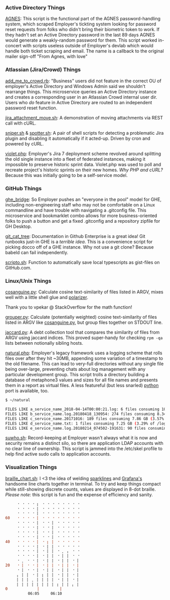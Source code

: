 ### Active Directory Things

[AGNES](AGNES.rb): This script is the functional part of the AGNES password-handling system, which scraped Employer's tickting system looking for password reset requests from folks who didn't bring their biometric token to work. If they hadn't set an Active Directory password in the last 89 days AGNES would generate a weakly-random password for them. This script worked in-concert with scripts useless outside of Employer's devlab which would handle both ticket scraping and email. The name is a callback to the original mailer sign-off "From Agnes, with love"


### Atlassian (Jira/Crowd) Things

[add_me_to_crowd.rb](add_me_to_crowd.rb): "Business" users did not feature in the correct OU of employer's Active Directory and Windows Admin said we shouldn't rearrange things. This microservice queries an Active Directory instance and creates a corresponding user in an Atlassian Crowd internal user dir. Users who *do* feature in Active Directory are routed to an independent password reset function. 

[jira_attachment_move.sh](jira_attachment_move.sh): A demonstration of moving attachments via REST call with cURL.

[sniper.sh](sniper.sh) & [spotter.sh](spotter.sh): A pair of shell scripts for detecting a problematic Jira plugin and disabling it automatically if it acted-up. Driven by cron and powered by cURL.

[violet.php](violet.php): Employer's Jira 7 deployment scheme revolved around splitting the old single instance into a fleet of federated instances, making it impossible to preserve historic sprint data. Violet.php was used to poll and recreate project's historic sprints on their new homes. *Why PHP and cURL?* Because this was initially going to be a self-service model.


### GitHub Things

[ghe_bridge](https://github.com/lbonanomi/scripts/tree/master/ghe_bridge): So Employer pushes an "everyone in the pool" model for GHE, including non-engineering staff who may not be comfortable on a Linux commandline and have trouble with navigating a .gitconfig file. This microservice and bookmarklet combo allows for more business-oriented folks to push a button and get a fixed .gitconfig and a repository zipfile for GH Desktop. 

[git_cat_tree](https://github.com/lbonanomi/scripts/blob/master/git_cat_tree.rb): Documentation in Github Enterprise is a great idea! Git runbooks just-in GHE is a *terrible idea*. This is a convenience script for picking docco off of a GHE instance. Why not use a git clone? Because babeld can fail independently.

[scripto.sh](https://github.com/lbonanomi/scripts/blob/master/scripto.sh): Function to automatically save local typescripts as gist-files on GitHub.com.


### Linux/Unix Things

[cosanguine.py](https://github.com/lbonanomi/scripts/blob/master/cosanguine.py): Calculate cosine text-similarity of files listed in ARGV, mixes well with a little shell glue and [polarizer](https://github.com/lbonanomi/polarizer).  

Thank you to vpekar @ StackOverflow for the math function!

[grouper.py](https://github.com/lbonanomi/scripts/blob/master/grouper.py): Calculate (potentially weighted) cosine text-similarity of files listed in ARGV like [cosanguine.py](https://github.com/lbonanomi/scripts/blob/master/cosanguine.py), but group files together on STDOUT line.

[jaccard.py](https://github.com/lbonanomi/scripts/blob/master/jaccard.py): A debt collection tool that compares the similarity of files from ARGV using jaccard indices. This proved super-handy for checking ```rpm -qa``` lists between notionally sibling hosts.

[natural.php](https://github.com/lbonanomi/scripts/blob/master/natural.php): Employer's legacy framework uses a logging scheme that rolls files over after they hit ~30MB, appending some variation of a timestamp to the old filename. This can lead to very-full directories without any single file being over-large, preventing chats about log management with any particular development group. This script trolls a directory building a database of metaphone3 values and sizes for all file names and presents them in a report as virtual files. A less featureful (but less snarled) [python](https://github.com/lbonanomi/scripts/blob/master/natural.py) port is available, too.

```bash
$ ~/natural

FILES LIKE a_service_name_2018-04-14T00:00:21.log: 6 files consuming 10.45 GB (4.74% of /logs)
FILES LIKE b_service_name.log.20180418_130954: 274 files consuming 8.34 GB (3.78% of /logs)
FILES LIKE c_service_name.20171016: 189 files consuming 7.86 GB (3.57% of /logs)
FILES LIKE d_service_name.txt: 1 files consuming 7.25 GB (3.29% of /logs)
FILES LIKE e_service_name.log.20180214_074502-191631: 90 files consuming 4.79 GB (2.18% of /logs)
```

[suwho.sh](https://github.com/lbonanomi/scripts/blob/master/suwho.sh): Record-keeping at Employer wasn't always what it is now and security remains a distinct silo, so there are application LDAP accounts with no clear line of ownership. This script is jammed into the /etc/skel profile to help find active sudo calls to application accounts.  

### Visualization Things

[braille_chart.sh](https://github.com/lbonanomi/scripts/blob/master/braille_chart.sh): I <3 the idea of welding  [sparklines](https://github.com/holman/spark) and [Grafana's](https://grafana.com) handsome line charts together in terminal. To try and keep things compact while still-showing discrete counts, values are displayed in 8-dot braille. *Please note:* this script is fun and the expense of efficiency and sanity. 


```diff
     ⠐ ⠐ ⠐ ⠐ ⡆ ⠐ ⠐ ⠐ ⠐ ⠐ ⠐ ⠐ ⠐ 
     ⠐ ⠐ ⠐ ⠐ ⡇ ⠐ ⠐ ⠐ ⠐ ⠐ ⠐ ⠐ ⠐ 
     ⠐ ⠐ ⠐ ⠐ ⡇ ⠐ ⠐ ⠐ ⠐ ⠐ ⠐ ⠐ ⠐ 
60   ⠐ ⠐ ⠐ ⠐ ⡇ ⠐ ⠐ ⠐ ⠐ ⠐ ⠐ ⠐ ⠐ 
     ⠐ ⠐ ⠐ ⠐ ⡇ ⠐ ⠐ ⡇ ⠐ ⠐ ⠐ ⠐ ⠐ 
     ⠐ ⠐ ⠐ ⠐ ⡇ ⠐ ⠐ ⡇ ⠐ ⠐ ⠐ ⠐ ⠐ 
     ⠐ ⠐ ⠐ ⠐ ⡇ ⠐ ⠐ ⡇ ⠐ ⠐ ⠐ ⠐ ⠐ 
     ⠐ ⠐ ⠐ ⠐ ⡇ ⠐ ⠐ ⡇ ⠐ ⠐ ⠐ ⠐ ⠐ 
40   ⠐ ⠐ ⠐ ⠐ ⡇ ⠐ ⡆ ⡇ ⠐ ⠐ ⠐ ⠐ ⠐ 
     ⠐ ⠐ ⠐ ⠐ ⡇ ⠐ ⡇ ⡇ ⠐ ⠐ ⠐ ⠐ ⠐ 
     ⠐ ⠐ ⠐ ⠐ ⡇ ⠐ ⡇ ⡇ ⠐ ⡀ ⡄ ⠐ ⠐ 
     ⠐ ⠐ ⠐ ⠐ ⡇ ⠐ ⡇ ⡇ ⠐ ⡇ ⡇ ⠐ ⠐ 
     ⠐ ⡀ ⠐ ⠐ ⡇ ⠐ ⡇ ⡇ ⠐ ⡇ ⡇ ⠐ ⡇ 
20   ⠐ ⡇ ⠐ ⠐ ⡇ ⠐ ⡇ ⡇ ⠐ ⡇ ⡇ ⠐ ⡇ 
     ⠐ ⡇ ⠐ ⠐ ⡇ ⠐ ⡇ ⡇ ⠐ ⡇ ⡇ ⠐ ⡇ 
     ⡄ ⡇ ⡇ ⠐ ⡇ ⡆ ⡇ ⡇ ⠐ ⡇ ⡇ ⠐ ⡇ 
     ⡇ ⡇ ⡇ ⡀ ⡇ ⡇ ⡇ ⡇ ⠐ ⡇ ⡇ ⠐ ⡇ 
     ⡇ ⡇ ⡇ ⡇ ⡇ ⡇ ⡇ ⡇ ⡆ ⡇ ⡇ ⡄ ⡇ 
0             |         |    
          06:05     06:10   
```
